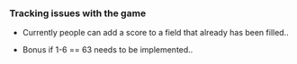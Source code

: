 ### Tracking issues with the game

- Currently people can add a score to a field that already has been filled..

- Bonus if 1-6 == 63 needs to be implemented..
